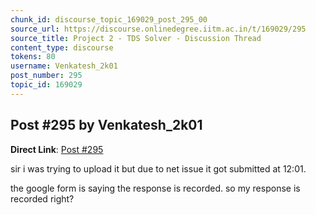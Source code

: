 ```yaml
---
chunk_id: discourse_topic_169029_post_295_00
source_url: https://discourse.onlinedegree.iitm.ac.in/t/169029/295
source_title: Project 2 - TDS Solver - Discussion Thread
content_type: discourse
tokens: 80
username: Venkatesh_2k01
post_number: 295
topic_id: 169029
---
```


## Post #295 by Venkatesh_2k01

**Direct Link**: [Post #295](https://discourse.onlinedegree.iitm.ac.in/t/169029/295)

sir i was trying to upload it but due to net issue it got submitted at 12:01.

the google form is saying the response is recorded. so my response is recorded right?
